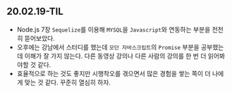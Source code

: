 ## 20.02.19-TIL

- Node.js 7장 `Sequelize`를 이용해 `MYSQL`을 `Javascript`와 연동하는 부분을 천천히 뜯어보았다.
- 오후에는 강남에서 스터디를 했는데 `모던 자바스크립트`의 `Promise` 부분을 공부했는데 이해가 잘 가지 않는다. 다른 동영상 강의나 다른 사람의 강의를 한 번 더 읽어봐야할 것 같다.
- 효율적으로 하는 것도 좋지만 시행착오를 겪으면서 많은 경험을 쌓는 쪽이 더 나에게 맞는 것 같다. 꾸준히 열심히 하자.